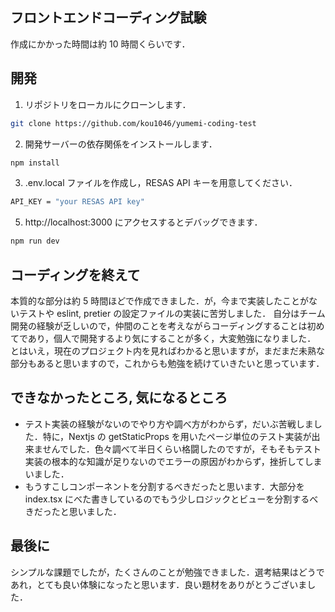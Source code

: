 ## フロントエンドコーディング試験

作成にかかった時間は約 10 時間くらいです．

## 開発

1. リポジトリをローカルにクローンします．

```bash
git clone https://github.com/kou1046/yumemi-coding-test
```

2. 開発サーバーの依存関係をインストールします．

```bash
npm install
```

3. .env.local ファイルを作成し，RESAS API キーを用意してください．

```bash
API_KEY = "your RESAS API key"
```

5. http://localhost:3000 にアクセスするとデバッグできます．

```bash
npm run dev
```

## コーディングを終えて

本質的な部分は約 5 時間ほどで作成できました．が，今まで実装したことがないテストや eslint, pretier の設定ファイルの実装に苦労しました．
自分はチーム開発の経験が乏しいので，仲間のことを考えながらコーディングすることは初めてであり，個人で開発するより気にすることが多く，大変勉強になりました．
とはいえ，現在のプロジェクト内を見ればわかると思いますが，まだまだ未熟な部分もあると思いますので，これからも勉強を続けていきたいと思っています．

## できなかったところ, 気になるところ

- テスト実装の経験がないのでやり方や調べ方がわからず，だいぶ苦戦しました．特に，Nextjs の getStaticProps を用いたページ単位のテスト実装が出来ませんでした．色々調べて半日くらい格闘したのですが，そもそもテスト実装の根本的な知識が足りないのでエラーの原因がわからず，挫折してしまいました．
- もうすこしコンポーネントを分割するべきだったと思います．大部分を index.tsx にべた書きしているのでもう少しロジックとビューを分割するべきだったと思いました．

## 最後に

シンプルな課題でしたが，たくさんのことが勉強できました．選考結果はどうであれ，とても良い体験になったと思います．良い題材をありがとうございました．
